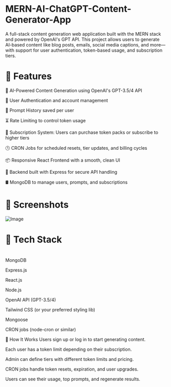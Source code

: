 # MERN-AI-ChatGPT-Content-Generator-App
A full-stack content generation web application built with the MERN stack and powered by OpenAI's GPT API. This project allows users to generate AI-based content like blog posts, emails, social media captions, and more—with support for user authentication, token-based usage, and subscription tiers.

# 🚀 Features 
💬 AI-Powered Content Generation using OpenAI's GPT-3.5/4 API

🔐 User Authentication and account management

📜 Prompt History saved per user

⏳ Rate Limiting to control token usage

💸 Subscription System: Users can purchase token packs or subscribe to higher tiers

🕒 CRON Jobs for scheduled resets, tier updates, and billing cycles

📦 Responsive React Frontend with a smooth, clean UI

🧠 Backend built with Express for secure API handling

🛢️ MongoDB to manage users, prompts, and subscriptions



# 📸 Screenshots
![Image](https://github.com/user-attachments/assets/7d0f1783-76bb-4657-bb3b-8562c600cfdf)




# 🧰 Tech Stack
#
MongoDB

Express.js

React.js

Node.js

OpenAI API (GPT-3.5/4)

Tailwind CSS (or your preferred styling lib)

Mongoose

CRON jobs (node-cron or similar)

🔧 How It Works
Users sign up or log in to start generating content.

Each user has a token limit depending on their subscription.

Admin can define tiers with different token limits and pricing.

CRON jobs handle token resets, expiration, and user upgrades.

Users can see their usage, top prompts, and regenerate results.

